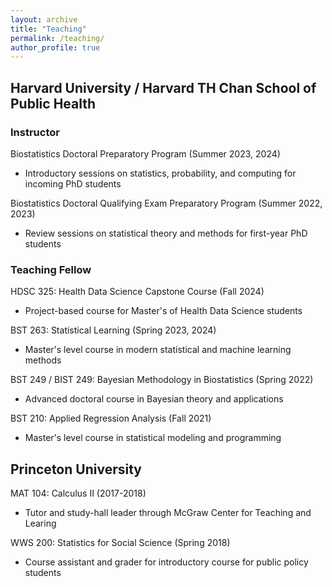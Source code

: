 ```yaml
---
layout: archive
title: "Teaching"
permalink: /teaching/
author_profile: true
---
```


## Harvard University / Harvard TH Chan School of Public Health
### Instructor
Biostatistics Doctoral Preparatory Program (Summer 2023, 2024)
- Introductory sessions on statistics, probability, and computing for incoming PhD students

Biostatistics Doctoral Qualifying Exam Preparatory Program (Summer 2022, 2023)
- Review sessions on statistical theory and methods for first-year PhD students

### Teaching Fellow
HDSC 325: Health Data Science Capstone Course (Fall 2024)
- Project-based course for Master's of Health Data Science students

BST 263: Statistical Learning (Spring 2023, 2024)
- Master's level course in modern statistical and machine learning methods

BST 249 / BIST 249: Bayesian Methodology in Biostatistics (Spring 2022)
- Advanced doctoral course in Bayesian theory and applications

BST 210: Applied Regression Analysis (Fall 2021)
- Master's level course in statistical modeling and programming

## Princeton University
MAT 104: Calculus II (2017-2018)
- Tutor and study-hall leader through McGraw Center for Teaching and Learing

WWS 200: Statistics for Social Science (Spring 2018)
- Course assistant and grader for introductory course for public policy students
